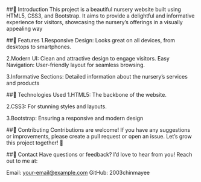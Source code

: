 

##🌷 Introduction
This project is a beautiful nursery website built using HTML5, CSS3, and Bootstrap. It aims to provide a delightful and informative experience for visitors, showcasing the nursery’s offerings in a visually appealing way

##🌼 Features
1.Responsive Design: Looks great on all devices, from desktops to smartphones.

2.Modern UI: Clean and attractive design to engage visitors.
Easy Navigation: User-friendly layout for seamless browsing.

3.Informative Sections: Detailed information about the nursery’s services and products

##🌿 Technologies Used
1.HTML5: The backbone of the website.

2.CSS3: For stunning styles and layouts.

3.Bootstrap: Ensuring a responsive and modern design


##🌺 Contributing
Contributions are welcome! If you have any suggestions or improvements, please create a pull request or open an issue. Let’s grow this project together! 🌱

##🌷 Contact
Have questions or feedback? I’d love to hear from you! Reach out to me at:

Email: your-email@example.com
GitHub: 2003chinmayee
